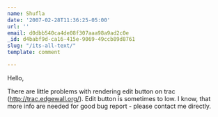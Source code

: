 ```yaml
---
name: Shufla
date: '2007-02-28T11:36:25-05:00'
url: ''
email: d0dbb540ca4de08f307aaa98a9ad2c0e
_id: d4babf9d-ca16-415e-9069-49ccb89d8761
slug: "/its-all-text/"
template: comment

---
```


Hello,

There are little problems with rendering edit button on trac (http://trac.edgewall.org/). Edit button is sometimes to low. I know, that more info are needed for good bug report - please contact me directly.

